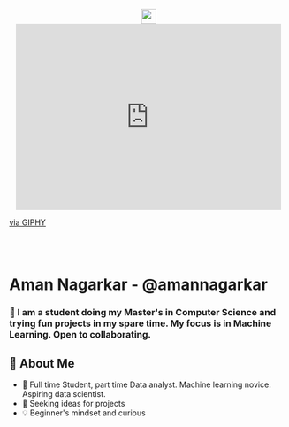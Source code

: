 <p align="center">
  <img src="https://user-images.githubusercontent.com/5679180/79618120-0daffb80-80be-11ea-819e-d2b0fa904d07.gif" width="27px">
  <iframe src="https://giphy.com/embed/abUv2kx8CQXNS" width="480" height="336" frameBorder="0" class="giphy-embed" allowFullScreen></iframe><p><a href="https://giphy.com/gifs/abUv2kx8CQXNS">via GIPHY</a></p>
  <br><br>
</p>

# Aman Nagarkar - @amannagarkar

 ### 👋 I am a student doing my Master's in Computer Science and trying fun projects in my spare time. My focus is in Machine Learning. Open to collaborating. 


## 🚀 About Me
- 📖 Full time Student, part time Data analyst. Machine learning novice. Aspiring data scientist.
- 👀 Seeking ideas for projects
- 💡 Beginner's mindset and curious